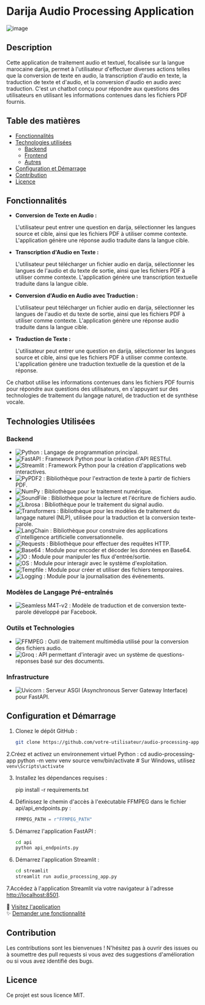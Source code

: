 <div class="document-container">
  <div class="document">
    <div class="document-header">
      <h1>Darija Audio Processing Application</h1>
      <img src="https://github.com/user-attachments/assets/ef7cfacb-3647-4c70-9cc9-bb184fde2724" alt="image">
    </div>
    <div class="document-content">
      <h2>Description</h2>
      <p>Cette application de traitement audio et textuel, focalisée sur la langue marocaine darija, permet à l'utilisateur d'effectuer diverses actions telles que la conversion de texte en audio, la transcription d'audio en texte, la traduction de texte et d'audio, et la conversion d'audio en audio avec traduction. C'est un chatbot conçu pour répondre aux questions des utilisateurs en utilisant les informations contenues dans les fichiers PDF fournis.</p>
      <h2>Table des matières</h2>
      <ul>
        <li><a href="#fonctionnalités">Fonctionnalités</a></li>
        <li><a href="#technologies-utilisées">Technologies utilisées</a>
          <ul>
            <li><a href="#backend">Backend</a></li>
            <li><a href="#frontend">Frontend</a></li>
            <li><a href="#autres">Autres</a></li>
          </ul>
        </li>
        <li><a href="#configuration-et-démarrage">Configuration et Démarrage</a></li>
        <li><a href="#contribution">Contribution</a></li>
        <li><a href="#licence">Licence</a></li>
      </ul>
      <h2 id="fonctionnalités">Fonctionnalités</h2>
      <ul>
        <li><strong>Conversion de Texte en Audio :</strong>
          <p>L'utilisateur peut entrer une question en darija, sélectionner les langues source et cible, ainsi que les fichiers PDF à utiliser comme contexte. L'application génère une réponse audio traduite dans la langue cible.</p>
        </li>
        <li><strong>Transcription d'Audio en Texte :</strong>
          <p>L'utilisateur peut télécharger un fichier audio en darija, sélectionner les langues de l'audio et du texte de sortie, ainsi que les fichiers PDF à utiliser comme contexte. L'application génère une transcription textuelle traduite dans la langue cible.</p>
        </li>
        <li><strong>Conversion d'Audio en Audio avec Traduction :</strong>
          <p>L'utilisateur peut télécharger un fichier audio en darija, sélectionner les langues de l'audio et du texte de sortie, ainsi que les fichiers PDF à utiliser comme contexte. L'application génère une réponse audio traduite dans la langue cible.</p>
        </li>
        <li><strong>Traduction de Texte :</strong>
          <p>L'utilisateur peut entrer une question en darija, sélectionner les langues source et cible, ainsi que les fichiers PDF à utiliser comme contexte. L'application génère une traduction textuelle de la question et de la réponse.</p>
        </li>
      </ul>
      <p>Ce chatbot utilise les informations contenues dans les fichiers PDF fournis pour répondre aux questions des utilisateurs, en s'appuyant sur des technologies de traitement du langage naturel, de traduction et de synthèse vocale.</p>
      <h2 id="technologies-utilisées">Technologies Utilisées</h2>
      <h3 id="backend">Backend</h3>
      <ul>
        <li><img src="https://img.shields.io/badge/python-3670A0?style=for-the-badge&logo=python&logoColor=ffdd54" alt="Python"> : Langage de programmation principal.</li>
        <li><img src="https://img.shields.io/badge/FastAPI-009688?style=for-the-badge&logo=fastapi&logoColor=white" alt="FastAPI"> : Framework Python pour la création d'API RESTful.</li>
        <li><img src="https://img.shields.io/badge/Streamlit-FF4B4B?style=for-the-badge&logo=streamlit&logoColor=white" alt="Streamlit"> : Framework Python pour la création d'applications web interactives.</li>
        <li><img src="https://img.shields.io/badge/PyPDF2-FFD43B?style=for-the-badge&logo=python&logoColor=blue" alt="PyPDF2"> : Bibliothèque pour l'extraction de texte à partir de fichiers PDF.</li>
        <li><img src="https://img.shields.io/badge/NumPy-013243?style=for-the-badge&logo=numpy&logoColor=white" alt="NumPy"> : Bibliothèque pour le traitement numérique.</li>
        <li><img src="https://img.shields.io/badge/SoundFile-008080?style=for-the-badge&logo=soundfile&logoColor=white" alt="SoundFile"> : Bibliothèque pour la lecture et l'écriture de fichiers audio.</li>
        <li><img src="https://img.shields.io/badge/Librosa-1F77B4?style=for-the-badge&logo=librosa&logoColor=white" alt="Librosa"> : Bibliothèque pour le traitement du signal audio.</li>
        <li><img src="https://img.shields.io/badge/Transformers-FF9900?style=for-the-badge&logo=transformers&logoColor=white" alt="Transformers"> : Bibliothèque pour les modèles de traitement du langage naturel (NLP), utilisée pour la traduction et la conversion texte-parole.</li>
        <li><img src="https://img.shields.io/badge/LangChain-00BFFF?style=for-the-badge&logo=langchain&logoColor=white" alt="LangChain"> : Bibliothèque pour construire des applications d'intelligence artificielle conversationnelle.</li>
        <li><img src="https://img.shields.io/badge/Requests-FF5733?style=for-the-badge&logo=requests&logoColor=white" alt="Requests"> : Bibliothèque pour effectuer des requêtes HTTP.</li>
        <li><img src="https://img.shields.io/badge/Base64-9B59B6?style=for-the-badge&logo=base64&logoColor=white" alt="Base64"> : Module pour encoder et décoder les données en Base64.</li>
        <li><img src="https://img.shields.io/badge/IO-34495E?style=for-the-badge&logo=io&logoColor=white" alt="IO"> : Module pour manipuler les flux d'entrée/sortie.</li>
        <li><img src="https://img.shields.io/badge/OS-2ECC71?style=for-the-badge&logo=os&logoColor=white" alt="OS"> : Module pour interagir avec le système d'exploitation.</li>
        <li><img src="https://img.shields.io/badge/Tempfile-7D3C5C?style=for-the-badge&logo=tempfile&logoColor=white" alt="Tempfile"> : Module pour créer et utiliser des fichiers temporaires.</li>
        <li><img src="https://img.shields.io/badge/Logging-DC7633?style=for-the-badge&logo=logging&logoColor=white" alt="Logging"> : Module pour la journalisation des événements.</li>
      </ul>
      <h3 id="modèles-de-langage-pré-entraînés">Modèles de Langage Pré-entraînés</h3>
      <ul>
        <li><img src="https://img.shields.io/badge/Seamless%20M4T-v2-9C27B0?style=for-the-badge&logo=facebook&logoColor=white" alt="Seamless M4T-v2"> : Modèle de traduction et de conversion texte-parole développé par Facebook.</li>
      </ul>
      <h3 id="outils-et-technologies">Outils et Technologies</h3>
      <ul>
        <li><img src="https://img.shields.io/badge/FFMPEG-007808?style=for-the-badge&logo=ffmpeg&logoColor=white" alt="FFMPEG"> : Outil de traitement multimédia utilisé pour la conversion des fichiers audio.</li>
        <li><img src="https://img.shields.io/badge/Groq-FF5722?style=for-the-badge&logo=groq&logoColor=white" alt="Groq"> : API permettant d'interagir avec un système de questions-réponses basé sur des documents.</li>
      </ul>
      <h3 id="infrastructure">Infrastructure</h3>
      <ul>
        <li><img src="https://img.shields.io/badge/Uvicorn-6C63FF?style=for-the-badge&logo=uvicorn&logoColor=white" alt="Uvicorn"> : Serveur ASGI (Asynchronous Server Gateway Interface) pour FastAPI.</li>
      </ul>
    </div>
  </div>
</div>


## Configuration et Démarrage

1. Clonez le dépôt GitHub :
   ```bash
   git clone https://github.com/votre-utilisateur/audio-processing-app.git

2.Créez et activez un environnement virtuel Python :
cd audio-processing-app
python -m venv venv
source venv/bin/activate  # Sur Windows, utilisez `venv\Scripts\activate`

3. Installez les dépendances requises  :

    pip install -r requirements.txt


4. Définissez le chemin d'accès à l'exécutable FFMPEG dans le fichier api/api_endpoints.py  :

    ```python
    FFMPEG_PATH = r"FFMPEG_PATH"
    ```

5. Démarrez l'application FastAPI :

    ```bash
    cd api
    python api_endpoints.py
    ```

6. Démarrez l'application Streamlit :

    ```bash
    cd streamlit
    streamlit run audio_processing_app.py
    ```

7.Accédez à l'application Streamlit via votre navigateur à l'adresse [http://localhost:8501](http://localhost:8501).

🌌 [Visitez l'application](http://localhost:8501)  
✨ [Demander une fonctionnalité](https://github.com/zakariaeyahya/pdf)

## Contribution

Les contributions sont les bienvenues ! N'hésitez pas à ouvrir des issues ou à soumettre des pull requests si vous avez des suggestions d'amélioration ou si vous avez identifié des bugs.

## Licence

Ce projet est sous licence MIT.
